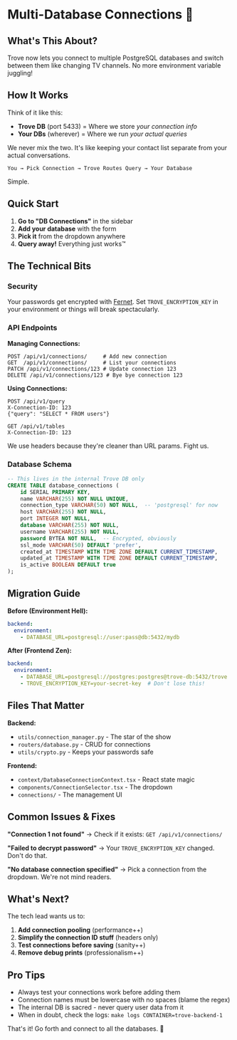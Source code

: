 # Multi-Database Connections 🔗

## What's This About?

Trove now lets you connect to multiple PostgreSQL databases and switch between them like changing TV channels. No more environment variable juggling!

## How It Works

Think of it like this:
- **Trove DB** (port 5433) = Where we store *your connection info* 
- **Your DBs** (wherever) = Where we run *your actual queries*

We never mix the two. It's like keeping your contact list separate from your actual conversations.

```
You → Pick Connection → Trove Routes Query → Your Database
```

Simple.

## Quick Start

1. **Go to "DB Connections"** in the sidebar
2. **Add your database** with the form
3. **Pick it** from the dropdown anywhere
4. **Query away!** Everything just works™

## The Technical Bits

### Security
Your passwords get encrypted with [Fernet](https://cryptography.io/en/latest/fernet/). Set `TROVE_ENCRYPTION_KEY` in your environment or things will break spectacularly.

### API Endpoints

**Managing Connections:**
```http
POST /api/v1/connections/     # Add new connection
GET  /api/v1/connections/     # List your connections
PATCH /api/v1/connections/123 # Update connection 123
DELETE /api/v1/connections/123 # Bye bye connection 123
```

**Using Connections:**
```http
POST /api/v1/query
X-Connection-ID: 123
{"query": "SELECT * FROM users"}

GET /api/v1/tables  
X-Connection-ID: 123
```

We use headers because they're cleaner than URL params. Fight us.

### Database Schema

```sql
-- This lives in the internal Trove DB only
CREATE TABLE database_connections (
    id SERIAL PRIMARY KEY,
    name VARCHAR(255) NOT NULL UNIQUE,
    connection_type VARCHAR(50) NOT NULL,  -- 'postgresql' for now
    host VARCHAR(255) NOT NULL,
    port INTEGER NOT NULL,
    database VARCHAR(255) NOT NULL,
    username VARCHAR(255) NOT NULL,
    password BYTEA NOT NULL,  -- Encrypted, obviously
    ssl_mode VARCHAR(50) DEFAULT 'prefer',
    created_at TIMESTAMP WITH TIME ZONE DEFAULT CURRENT_TIMESTAMP,
    updated_at TIMESTAMP WITH TIME ZONE DEFAULT CURRENT_TIMESTAMP,
    is_active BOOLEAN DEFAULT true
);
```

## Migration Guide

**Before (Environment Hell):**
```yaml
backend:
  environment:
    - DATABASE_URL=postgresql://user:pass@db:5432/mydb
```

**After (Frontend Zen):**
```yaml
backend:
  environment:
    - DATABASE_URL=postgresql://postgres:postgres@trove-db:5432/trove  # Internal only
    - TROVE_ENCRYPTION_KEY=your-secret-key  # Don't lose this!
```

## Files That Matter

**Backend:**
- `utils/connection_manager.py` - The star of the show
- `routers/database.py` - CRUD for connections
- `utils/crypto.py` - Keeps your passwords safe

**Frontend:**
- `context/DatabaseConnectionContext.tsx` - React state magic
- `components/ConnectionSelector.tsx` - The dropdown
- `connections/` - The management UI

## Common Issues & Fixes

**"Connection 1 not found"**
→ Check if it exists: `GET /api/v1/connections/`

**"Failed to decrypt password"** 
→ Your `TROVE_ENCRYPTION_KEY` changed. Don't do that.

**"No database connection specified"**
→ Pick a connection from the dropdown. We're not mind readers.

## What's Next?

The tech lead wants us to:
1. **Add connection pooling** (performance++)
2. **Simplify the connection ID stuff** (headers only)
3. **Test connections before saving** (sanity++)
4. **Remove debug prints** (professionalism++)

## Pro Tips

- Always test your connections work before adding them
- Connection names must be lowercase with no spaces (blame the regex)
- The internal DB is sacred - never query user data from it
- When in doubt, check the logs: `make logs CONTAINER=trove-backend-1`

That's it! Go forth and connect to all the databases. 🚀